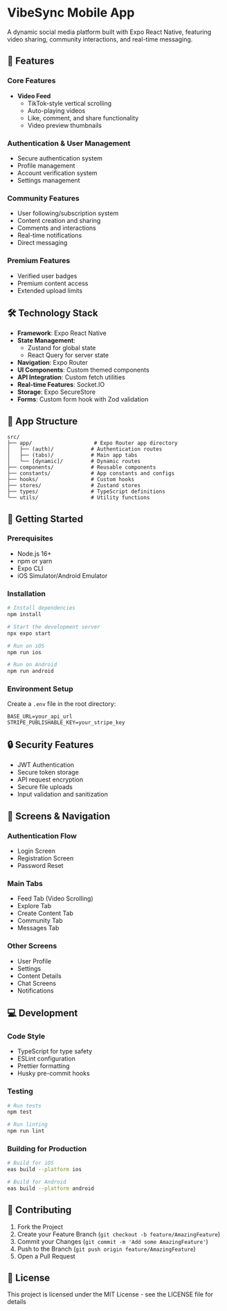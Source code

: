# VibeSync Mobile App

A dynamic social media platform built with Expo React Native, featuring video sharing, community interactions, and real-time messaging.

## 🌟 Features

### Core Features

- **Video Feed**
  - TikTok-style vertical scrolling
  - Auto-playing videos
  - Like, comment, and share functionality
  - Video preview thumbnails

### Authentication & User Management

- Secure authentication system
- Profile management
- Account verification system
- Settings management

### Community Features

- User following/subscription system
- Content creation and sharing
- Comments and interactions
- Real-time notifications
- Direct messaging

### Premium Features

- Verified user badges
- Premium content access
- Extended upload limits

## 🛠 Technology Stack

- **Framework**: Expo React Native
- **State Management**:
  - Zustand for global state
  - React Query for server state
- **Navigation**: Expo Router
- **UI Components**: Custom themed components
- **API Integration**: Custom fetch utilities
- **Real-time Features**: Socket.IO
- **Storage**: Expo SecureStore
- **Forms**: Custom form hook with Zod validation

## 📱 App Structure

```
src/
├── app/                    # Expo Router app directory
│   ├── (auth)/            # Authentication routes
│   ├── (tabs)/            # Main app tabs
│   └── [dynamic]/         # Dynamic routes
├── components/            # Reusable components
├── constants/             # App constants and configs
├── hooks/                 # Custom hooks
├── stores/                # Zustand stores
├── types/                 # TypeScript definitions
└── utils/                 # Utility functions
```

## 🚀 Getting Started

### Prerequisites

- Node.js 16+
- npm or yarn
- Expo CLI
- iOS Simulator/Android Emulator

### Installation

```bash
# Install dependencies
npm install

# Start the development server
npx expo start

# Run on iOS
npm run ios

# Run on Android
npm run android
```

### Environment Setup

Create a `.env` file in the root directory:

```env
BASE_URL=your_api_url
STRIPE_PUBLISHABLE_KEY=your_stripe_key
```

## 🔒 Security Features

- JWT Authentication
- Secure token storage
- API request encryption
- Secure file uploads
- Input validation and sanitization

## 📱 Screens & Navigation

### Authentication Flow

- Login Screen
- Registration Screen
- Password Reset

### Main Tabs

- Feed Tab (Video Scrolling)
- Explore Tab
- Create Content Tab
- Community Tab
- Messages Tab

### Other Screens

- User Profile
- Settings
- Content Details
- Chat Screens
- Notifications

## 💻 Development

### Code Style

- TypeScript for type safety
- ESLint configuration
- Prettier formatting
- Husky pre-commit hooks

### Testing

```bash
# Run tests
npm test

# Run linting
npm run lint
```

### Building for Production

```bash
# Build for iOS
eas build --platform ios

# Build for Android
eas build --platform android
```

## 🤝 Contributing

1. Fork the Project
2. Create your Feature Branch (`git checkout -b feature/AmazingFeature`)
3. Commit your Changes (`git commit -m 'Add some AmazingFeature'`)
4. Push to the Branch (`git push origin feature/AmazingFeature`)
5. Open a Pull Request

## 📄 License

This project is licensed under the MIT License - see the LICENSE file for details
